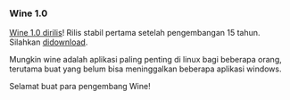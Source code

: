 ### Wine 1.0

[Wine 1.0 dirilis](http://winehq.org/?announce=1.0)! Rilis stabil pertama setelah pengembangan 15 tahun. Silahkan [didownload](http://www.winehq.org/site/download).

Mungkin wine adalah aplikasi paling penting di linux bagi beberapa orang, terutama buat yang belum bisa meninggalkan beberapa aplikasi windows.

Selamat buat para pengembang Wine!

<!-- {"time": "2008-06-17 20:29:39", "title": "Wine 1.0"} -->
